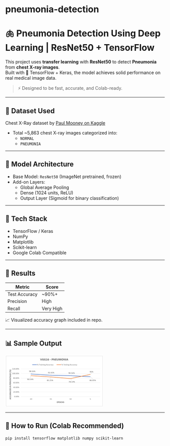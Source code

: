 # pneumonia-detection
# 🫁 Pneumonia Detection Using Deep Learning | ResNet50 + TensorFlow

This project uses **transfer learning** with **ResNet50** to detect **Pneumonia** from **chest X-ray images**.  
Built with 💪 TensorFlow + Keras, the model achieves solid performance on real medical image data.

> ⚡ Designed to be fast, accurate, and Colab-ready.

---

## 📂 Dataset Used

Chest X-Ray dataset by [Paul Mooney on Kaggle](https://www.kaggle.com/paultimothymooney/chest-xray-pneumonia)

- Total ~5,863 chest X-ray images categorized into:
  - `NORMAL`
  - `PNEUMONIA`

---

## 🧠 Model Architecture

- Base Model: `ResNet50` (ImageNet pretrained, frozen)
- Add-on Layers:
  - Global Average Pooling
  - Dense (1024 units, ReLU)
  - Output Layer (Sigmoid for binary classification)

---

## 🔧 Tech Stack

- TensorFlow / Keras
- NumPy
- Matplotlib
- Scikit-learn
- Google Colab Compatible

---

## 🧪 Results

| Metric        | Score     |
|---------------|-----------|
| Test Accuracy | ~90%+     |
| Precision     | High      |
| Recall        | Very High |

📈 Visualized accuracy graph included in repo.

---

## 📊 Sample Output

![Accuracy Graph](accuracy_graph.png)

---

## 🚀 How to Run (Colab Recommended)

```bash
pip install tensorflow matplotlib numpy scikit-learn
